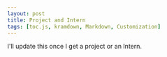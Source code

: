 ```yaml
---
layout: post
title: Project and Intern
tags: [toc.js, kramdown, Markdown, Customization]
---
```


I'll update this once I get a project or an Intern.